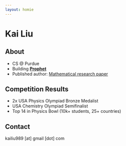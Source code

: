 ```yaml
---
layout: homie
---
```


# Kai Liu


## About
- CS @ Purdue
- Building [**Prophet**](https://proph.tech)
- Published author: [Mathematical research paper](https://doi.org/10.1080/0025570X.2024.2401297)

## Competition Results
- 2x USA Physics Olympiad Bronze Medalist
- USA Chemistry Olympiad Semifinalist  
- Top 14 in Physics Bowl (10k+ students, 25+ countries)

## Contact

kailiu989 [at] gmail [dot] com


